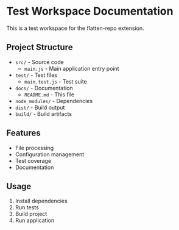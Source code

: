 # Test Workspace Documentation

This is a test workspace for the flatten-repo extension.

## Project Structure

- `src/` - Source code
  - `main.js` - Main application entry point
- `test/` - Test files
  - `main.test.js` - Test suite
- `docs/` - Documentation
  - `README.md` - This file
- `node_modules/` - Dependencies
- `dist/` - Build output
- `build/` - Build artifacts

## Features

- File processing
- Configuration management
- Test coverage
- Documentation

## Usage

1. Install dependencies
2. Run tests
3. Build project
4. Run application 